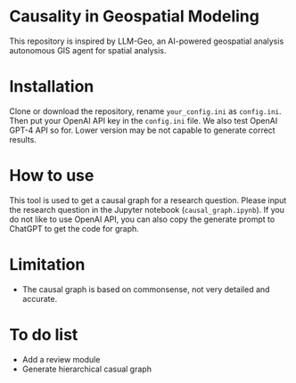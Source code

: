 # Causality in Geospatial Modeling

This repository is inspired by LLM-Geo, an AI-powered geospatial analysis autonomous GIS agent for spatial analysis.

# Installation

Clone or download the repository, rename `your_config.ini` as `config.ini`. Then put your OpenAI API key in the `config.ini` file. We also test OpenAI GPT-4 API so for. Lower version may be not capable to generate correct results.

# How to use
This tool is used to get a causal graph for a research question. Please input the research question in the Jupyter notebook (`causal_graph.ipynb`). If you do not like to use OpenAI API, you can also copy the generate prompt to ChatGPT to get the code for graph.

# Limitation
- The causal graph is based on commonsense, not very detailed and accurate.

# To do list
- Add a review module
- Generate hierarchical casual graph
